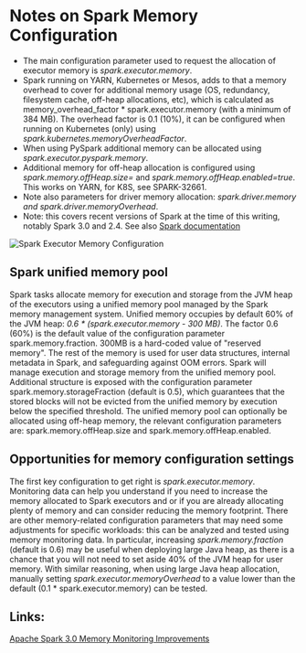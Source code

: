 # Notes on Spark Memory Configuration

- The main configuration parameter used to request the allocation of executor memory is 
*spark.executor.memory*.
- Spark running on YARN, Kubernetes or Mesos, adds to that a memory overhead  to cover for additional memory usage (OS, redundancy, filesystem cache, off-heap allocations, etc), which is calculated as memory_overhead_factor * spark.executor.memory  (with a minimum of 384 MB). The overhead factor is 0.1 (10%), 
it can be configured when running on Kubernetes (only) using *spark.kubernetes.memoryOverheadFactor*.
- When using PySpark additional memory can be allocated using *spark.executor.pyspark.memory*. 
- Additional memory for off-heap allocation is configured using *spark.memory.offHeap.size=<size>* and 
*spark.memory.offHeap.enabled=true*. This works on YARN, for K8S, see SPARK-32661.  
- Note also parameters for driver memory allocation: *spark.driver.memory and spark.driver.memoryOverhead*. 
- Note: this covers recent versions of Spark at the time of this writing, notably Spark 3.0 and 2.4.
  See also [Spark documentation](https://spark.apache.org/docs/latest/configuration.html#application-properties)

![Spark Executor Memory Configuration](https://cern.ch/canali/docs/SparkExecutorMemory.png)

## Spark unified memory pool
Spark tasks allocate memory for execution and storage from the JVM heap of the executors using a unified memory pool
managed by the Spark memory management system.
Unified memory occupies by default 60% of the JVM heap: *0.6 * (spark.executor.memory - 300 MB)*.
The factor 0.6 (60%) is the default value of the configuration parameter spark.memory.fraction. 
300MB is a hard-coded value of "reserved memory". The rest of the memory is used for user data structures,
internal metadata in Spark, and safeguarding against OOM errors. 
Spark will manage execution and storage memory from the unified memory pool. 
Additional structure is exposed with the configuration parameter spark.memory.storageFraction (default is 0.5),
which guarantees that the stored blocks will not be evicted from the unified memory by execution below the specified threshold. 
The unified memory pool can optionally be allocated using off-heap memory, the relevant configuration parameters are: spark.memory.offHeap.size and spark.memory.offHeap.enabled. 
  
## Opportunities for memory configuration settings
The first key configuration to get right is *spark.executor.memory*. Monitoring data can help you understand if you need to increase the memory allocated to Spark executors and or if you are already allocating plenty of memory and can consider reducing the memory footprint.
There are other memory-related configuration parameters that may need some adjustments for specific workloads: this can be analyzed and tested using memory monitoring data.
In particular, increasing *spark.memory.fraction* (default is 0.6) may be useful when deploying large Java heap,
as there is a chance that you will not need to set aside 40% of the JVM heap for user memory. 
With similar reasoning, when using large Java heap allocation, manually setting *spark.executor.memoryOverhead*
to a value lower than the default (0.1 * spark.executor.memory) can be tested.
  
## Links:
[Apache Spark 3.0 Memory Monitoring Improvements](https://externaltable.blogspot.com/2020/08/apache-spark-30-memory-monitoring.html)